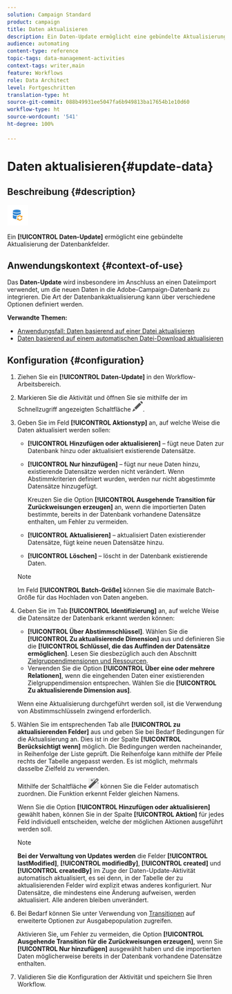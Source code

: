 ```yaml
---
solution: Campaign Standard
product: campaign
title: Daten aktualisieren
description: Ein Daten-Update ermöglicht eine gebündelte Aktualisierung der Datenbankfelder.
audience: automating
content-type: reference
topic-tags: data-management-activities
context-tags: writer,main
feature: Workflows
role: Data Architect
level: Fortgeschritten
translation-type: ht
source-git-commit: 088b49931ee5047fa6b949813ba17654b1e10d60
workflow-type: ht
source-wordcount: '541'
ht-degree: 100%

---
```



# Daten aktualisieren{#update-data}

## Beschreibung {#description}

![](assets/data_update.png)

Ein **[!UICONTROL Daten-Update]** ermöglicht eine gebündelte Aktualisierung der Datenbankfelder.

## Anwendungskontext {#context-of-use}

Das **Daten-Update** wird insbesondere im Anschluss an einen Dateiimport verwendet, um die neuen Daten in die Adobe-Campaign-Datenbank zu integrieren. Die Art der Datenbankaktualisierung kann über verschiedene Optionen definiert werden.

**Verwandte Themen:**

* [Anwendungsfall: Daten basierend auf einer Datei aktualisieren](../../automating/using/update-database-file.md)
* [Daten basierend auf einem automatischen Datei-Download aktualisieren](../../automating/using/update-data-automatic-download.md)

## Konfiguration {#configuration}

1. Ziehen Sie ein **[!UICONTROL Daten-Update]** in den Workflow-Arbeitsbereich.
1. Markieren Sie die Aktivität und öffnen Sie sie mithilfe der im Schnellzugriff angezeigten Schaltfläche ![](assets/edit_darkgrey-24px.png).
1. Geben Sie im Feld **[!UICONTROL Aktionstyp]** an, auf welche Weise die Daten aktualisiert werden sollen:

   * **[!UICONTROL Hinzufügen oder aktualisieren]** – fügt neue Daten zur Datenbank hinzu oder aktualisiert existierende Datensätze.
   * **[!UICONTROL Nur hinzufügen]** – fügt nur neue Daten hinzu, existierende Datensätze werden nicht verändert. Wenn Abstimmkriterien definiert wurden, werden nur nicht abgestimmte Datensätze hinzugefügt.

      Kreuzen Sie die Option **[!UICONTROL Ausgehende Transition für Zurückweisungen erzeugen]** an, wenn die importierten Daten bestimmte, bereits in der Datenbank vorhandene Datensätze enthalten, um Fehler zu vermeiden.

   * **[!UICONTROL Aktualisieren]** – aktualisiert Daten existierender Datensätze, fügt keine neuen Datensätze hinzu.
   * **[!UICONTROL Löschen]** – löscht in der Datenbank existierende Daten.

   >[!NOTE]
   >
   >Im Feld **[!UICONTROL Batch-Größe]** können Sie die maximale Batch-Größe für das Hochladen von Daten angeben.

1. Geben Sie im Tab **[!UICONTROL Identifizierung]** an, auf welche Weise die Datensätze der Datenbank erkannt werden können:

   * **[!UICONTROL Über Abstimmschlüssel]**. Wählen Sie die **[!UICONTROL Zu aktualisierende Dimension]** aus und definieren Sie die **[!UICONTROL Schlüssel, die das Auffinden der Datensätze ermöglichen]**. Lesen Sie diesbezüglich auch den Abschnitt [Zielgruppendimensionen und Ressourcen](../../automating/using/query.md#targeting-dimensions-and-resources).
   * Verwenden Sie die Option **[!UICONTROL Über eine oder mehrere Relationen]**, wenn die eingehenden Daten einer existierenden Zielgruppendimension entsprechen. Wählen Sie die **[!UICONTROL Zu aktualisierende Dimension aus]**.

   Wenn eine Aktualisierung durchgeführt werden soll, ist die Verwendung von Abstimmschlüsseln zwingend erforderlich.

1. Wählen Sie im entsprechenden Tab alle **[!UICONTROL zu aktualisierenden Felder]** aus und geben Sie bei Bedarf Bedingungen für die Aktualisierung an. Dies ist in der Spalte **[!UICONTROL Berücksichtigt wenn]** möglich. Die Bedingungen werden nacheinander, in Reihenfolge der Liste geprüft. Die Reihenfolge kann mithilfe der Pfeile rechts der Tabelle angepasst werden. Es ist möglich, mehrmals dasselbe Zielfeld zu verwenden.

   Mithilfe der Schaltfläche ![](assets/wkf_magic_wand-24px.png) können Sie die Felder automatisch zuordnen. Die Funktion erkennt Felder gleichen Namens.

   Wenn Sie die Option **[!UICONTROL Hinzufügen oder aktualisieren]** gewählt haben, können Sie in der Spalte **[!UICONTROL Aktion]** für jedes Feld individuell entscheiden, welche der möglichen Aktionen ausgeführt werden soll.

   >[!NOTE]
   >
   >**Bei der Verwaltung von Updates werden** die Felder **[!UICONTROL lastModified]**, **[!UICONTROL modifiedBy]**, **[!UICONTROL created]** und **[!UICONTROL createdBy]** im Zuge der Daten-Update-Aktivität automatisch aktualisiert, es sei denn, in der Tabelle der zu aktualisierenden Felder wird explizit etwas anderes konfiguriert. Nur Datensätze, die mindestens eine Änderung aufweisen, werden aktualisiert. Alle anderen bleiben unverändert.

1. Bei Bedarf können Sie unter Verwendung von [Transitionen](../../automating/using/activity-properties.md) auf erweiterte Optionen zur Ausgabepopulation zugreifen.

   Aktivieren Sie, um Fehler zu vermeiden, die Option **[!UICONTROL Ausgehende Transition für die Zurückweisungen erzeugen]**, wenn Sie **[!UICONTROL Nur hinzufügen]** ausgewählt haben und die importierten Daten möglicherweise bereits in der Datenbank vorhandene Datensätze enthalten.

1. Validieren Sie die Konfiguration der Aktivität und speichern Sie Ihren Workflow.
